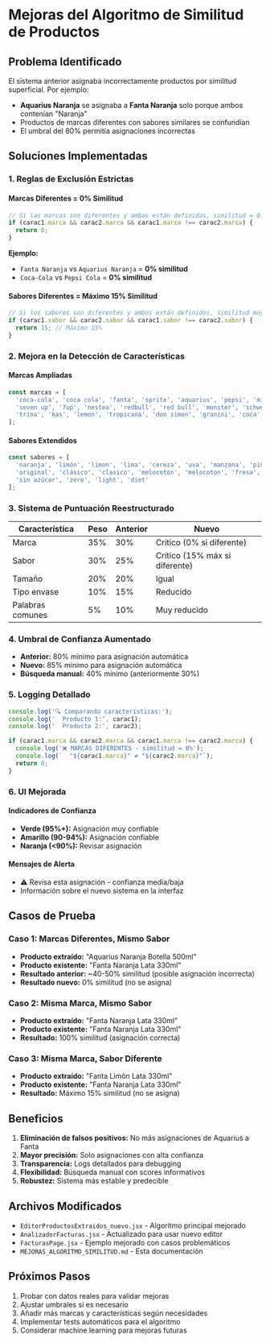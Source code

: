 # Mejoras del Algoritmo de Similitud de Productos

## Problema Identificado

El sistema anterior asignaba incorrectamente productos por similitud superficial. Por ejemplo:
- **Aquarius Naranja** se asignaba a **Fanta Naranja** solo porque ambos contenían "Naranja"
- Productos de marcas diferentes con sabores similares se confundían
- El umbral del 80% permitía asignaciones incorrectas

## Soluciones Implementadas

### 1. Reglas de Exclusión Estrictas

#### Marcas Diferentes = 0% Similitud
```javascript
// Si las marcas son diferentes y ambas están definidas, similitud = 0
if (carac1.marca && carac2.marca && carac1.marca !== carac2.marca) {
  return 0;
}
```

**Ejemplo:**
- `Fanta Naranja` vs `Aquarius Naranja` = **0% similitud**
- `Coca-Cola` vs `Pepsi Cola` = **0% similitud**

#### Sabores Diferentes = Máximo 15% Similitud
```javascript
// Si los sabores son diferentes y ambos están definidos, similitud muy baja
if (carac1.sabor && carac2.sabor && carac1.sabor !== carac2.sabor) {
  return 15; // Máximo 15%
}
```

### 2. Mejora en la Detección de Características

#### Marcas Ampliadas
```javascript
const marcas = [
  'coca-cola', 'coca cola', 'fanta', 'sprite', 'aquarius', 'pepsi', 'mirinda', 
  'seven up', '7up', 'nestea', 'redbull', 'red bull', 'monster', 'schweppes',
  'trina', 'kas', 'lemon', 'tropicana', 'don simon', 'granini', 'coca'
];
```

#### Sabores Extendidos
```javascript
const sabores = [
  'naranja', 'limón', 'limon', 'lima', 'cereza', 'uva', 'manzana', 'piña', 'pina',
  'original', 'clásico', 'clasico', 'melocotón', 'melocoton', 'fresa', 'tropical',
  'sin azúcar', 'zero', 'light', 'diet'
];
```

### 3. Sistema de Puntuación Reestructurado

| Característica | Peso | Anterior | Nuevo |
|---------------|------|----------|-------|
| Marca | 35% | 30% | Crítico (0% si diferente) |
| Sabor | 30% | 25% | Crítico (15% máx si diferente) |
| Tamaño | 20% | 20% | Igual |
| Tipo envase | 10% | 15% | Reducido |
| Palabras comunes | 5% | 10% | Muy reducido |

### 4. Umbral de Confianza Aumentado

- **Anterior:** 80% mínimo para asignación automática
- **Nuevo:** 85% mínimo para asignación automática
- **Búsqueda manual:** 40% mínimo (anteriormente 30%)

### 5. Logging Detallado

```javascript
console.log('🔍 Comparando características:');
console.log('  Producto 1:', carac1);
console.log('  Producto 2:', carac2);

if (carac1.marca && carac2.marca && carac1.marca !== carac2.marca) {
  console.log('❌ MARCAS DIFERENTES - similitud = 0%');
  console.log(`  "${carac1.marca}" ≠ "${carac2.marca}"`);
  return 0;
}
```

### 6. UI Mejorada

#### Indicadores de Confianza
- **Verde (95%+):** Asignación muy confiable
- **Amarillo (90-94%):** Asignación confiable  
- **Naranja (<90%):** Revisar asignación

#### Mensajes de Alerta
- ⚠️ Revisa esta asignación - confianza media/baja
- Información sobre el nuevo sistema en la interfaz

## Casos de Prueba

### Caso 1: Marcas Diferentes, Mismo Sabor
- **Producto extraído:** "Aquarius Naranja Botella 500ml"
- **Producto existente:** "Fanta Naranja Lata 330ml"
- **Resultado anterior:** ~40-50% similitud (posible asignación incorrecta)
- **Resultado nuevo:** 0% similitud (no se asigna)

### Caso 2: Misma Marca, Mismo Sabor
- **Producto extraído:** "Fanta Naranja Lata 330ml"
- **Producto existente:** "Fanta Naranja Lata 330ml"
- **Resultado:** 100% similitud (asignación correcta)

### Caso 3: Misma Marca, Sabor Diferente
- **Producto extraído:** "Fanta Limón Lata 330ml"
- **Producto existente:** "Fanta Naranja Lata 330ml"
- **Resultado:** Máximo 15% similitud (no se asigna)

## Beneficios

1. **Eliminación de falsos positivos:** No más asignaciones de Aquarius a Fanta
2. **Mayor precisión:** Solo asignaciones con alta confianza
3. **Transparencia:** Logs detallados para debugging
4. **Flexibilidad:** Búsqueda manual con scores informativos
5. **Robustez:** Sistema más estable y predecible

## Archivos Modificados

- `EditorProductosExtraidos_nuevo.jsx` - Algoritmo principal mejorado
- `AnalizadorFacturas.jsx` - Actualizado para usar nuevo editor
- `FacturasPage.jsx` - Ejemplo mejorado con casos problemáticos
- `MEJORAS_ALGORITMO_SIMILITUD.md` - Esta documentación

## Próximos Pasos

1. Probar con datos reales para validar mejoras
2. Ajustar umbrales si es necesario
3. Añadir más marcas y características según necesidades
4. Implementar tests automáticos para el algoritmo
5. Considerar machine learning para mejoras futuras
